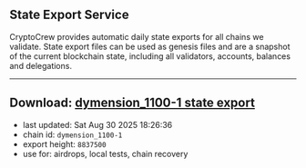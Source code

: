 ## State Export Service
CryptoCrew provides automatic daily state exports for all chains we validate. State export files can be used as genesis files and are a snapshot of the current blockchain state, including all validators, accounts, balances and delegations.

---
**Download: [dymension_1100-1 state export](https://dl-eu2.ccvalidators.com/SERVICE/dymension/dymension_1100-1_export_8837500.json)**
---

- last updated: Sat Aug 30 2025 18:26:36
- chain id: `dymension_1100-1`
- export height: `8837500`
- use for: airdrops, local tests, chain recovery
